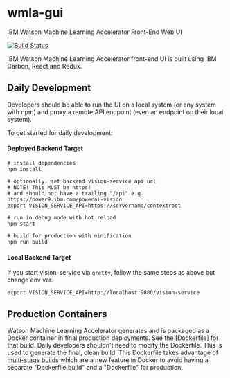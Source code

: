 # wmla-gui
IBM Watson Machine Learning Accelerator Front-End Web UI

[![Build Status](https://powerai-jenkins.swg-devops.com/buildStatus/icon?job=Power-AI/Production/vision/vision-ui/master)](https://powerai-jenkins.swg-devops.com/job/Power-AI/job/Production/job/vision/job/vision-ui/job/master/)

IBM Watson Machine Learning Accelerator front-end UI is built using IBM Carbon, React and Redux.

## Daily Development
Developers should be able to run the UI on a local system (or any system with npm) and proxy a remote API endpoint (even an endpoint on their local system).

To get started for daily development:

#### Deployed Backend Target

```
# install dependencies
npm install

# optionally, set backend vision-service api url
# NOTE! This MUST be https!
# and should not have a trailing "/api" e.g. https://power9.ibm.com/powerai-vision
export VISION_SERVICE_API=https://servername/contextroot

# run in debug mode with hot reload
npm start

# build for production with minification
npm run build
```

#### Local Backend Target

If you start vision-service via `gretty`, follow the same steps as above but change env var.

```
export VISION_SERVICE_API=http://localhost:9080/vision-service
```

## Production Containers
Watson Machine Learning Accelerator generates and is packaged as a Docker container in final production deployments. See the [Dockerfile] for that build. Daily developers shouldn't need to modify the Dockerfile. This is used to generate the final, clean build. This Dockerfile takes advantage of [multi-stage builds](https://docs.docker.com/develop/develop-images/multistage-build/) which are a new feature in Docker to avoid having a separate "Dockerfile.build" and a "Dockerfile" for production.
